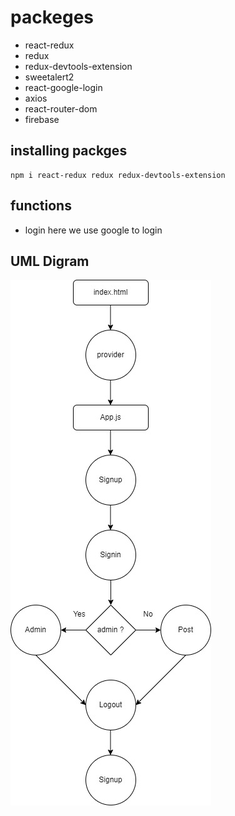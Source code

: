 # packeges
- react-redux
- redux
- redux-devtools-extension
- sweetalert2
- react-google-login
- axios
- react-router-dom
- firebase
## installing packges
```
npm i react-redux redux redux-devtools-extension

```

## functions
- login 
here we use google to login 
## UML Digram
![alt text](./UntitledDiagram.jpg)
